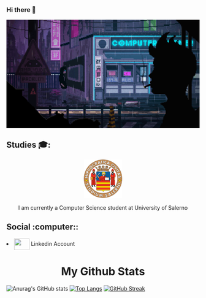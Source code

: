 ### Hi there 👋
 
<img align="center" alt="Coding" width="1000" src="https://github.com/marcociano/marcociano/blob/main/_21_8-bit-gif-background_8bit-gif-album-on-imgur.gif">

<h2> Studies 🎓:</h2>



<p align="center"> <img align="center" src="https://github.com/marcociano/marcociano/blob/main/universita-degli-studi-di-salerno.png" height= "100" width= "100"> 
<br>
<br>
I am currently a Computer Science student at University of Salerno </p>

<h2> Social :computer::</h2>
<li> <a href="https://www.linkedin.com/in/marco-ciano-06a557195/" target="blank"><img align="center" src="https://cdn.jsdelivr.net/npm/simple-icons@3.0.1/icons/linkedin.svg" alt="" height="30" width="40" /></a> Linkedin Account

<h1 align="center"> My Github Stats</h1>

![Anurag's GitHub stats](https://github-readme-stats.vercel.app/api?username=marcociano&show_icons=true&theme=gradients)
[![Top Langs](https://github-readme-stats.vercel.app/api/top-langs/?username=marcociano&layout=compact)](https://github.com/anuraghazra/github-readme-stats)
[![GitHub Streak](http://github-readme-streak-stats.herokuapp.com?user=marcociano&theme=dark&hide_border=true&border_radius=20&date_format=j%20M%5B%20Y%5D&background=1A0A3C)](https://git.io/streak-stats)
